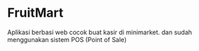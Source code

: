 # FruitMart
Aplikasi berbasi web cocok buat kasir di minimarket.
dan sudah menggunakan sistem POS (Point of Sale)
